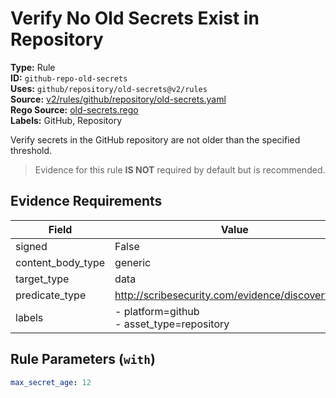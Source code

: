 # Verify No Old Secrets Exist in Repository  
**Type:** Rule  
**ID:** `github-repo-old-secrets`  
**Uses:** `github/repository/old-secrets@v2/rules`  
**Source:** [v2/rules/github/repository/old-secrets.yaml](https://github.com/scribe-public/sample-policies/v2/rules/github/repository/old-secrets.yaml)  
**Rego Source:** [old-secrets.rego](https://github.com/scribe-public/sample-policies/v2/rules/github/repository/old-secrets.rego)  
**Labels:** GitHub, Repository  

Verify secrets in the GitHub repository are not older than the specified threshold.

> Evidence for this rule **IS NOT** required by default but is recommended.


## Evidence Requirements  
| Field | Value |
|-------|-------|
| signed | False |
| content_body_type | generic |
| target_type | data |
| predicate_type | http://scribesecurity.com/evidence/discovery/v0.1 |
| labels | - platform=github<br>- asset_type=repository |

## Rule Parameters (`with`)  
```yaml
max_secret_age: 12
```

